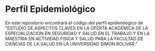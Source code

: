 # Perfil Epidemiológico
En este repositorio encontrará el código del perfil epidemilógico de "ESTUDIO DE ASPECTOS CLAVES EN LA OFERTA ACADÉMICA DE LA 
ESPECIALIZACION EN SEGURIDAD Y SALUD EN EL TRABAJO Y EN LA MAESTRIA EN ACTIVIDAD FISICA Y SALUD PARA LA FACULTAD DE CIENCIAS
DE LA SALUD EN LA UNIVERSIDAD SIMON BOLIVAR."
